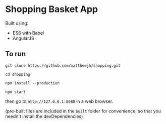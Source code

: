 # Shopping Basket App


Built using:
* ES6 with Babel
* AngularJS

## To run

`
git clone https://github.com/matthewjh/shopping.git
`

`
cd shopping
`

`
npm install --production
`

`
npm start
`

then go to `http://127.0.0.1:8080` in a web browser.

(pre-built files are included in the `built` folder for convenience, so that you needn't install the devDependencies)
